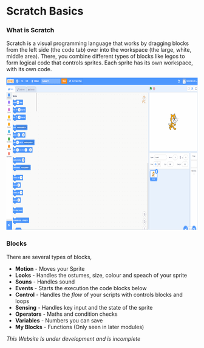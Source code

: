 # Scratch Basics
### What is Scratch

Scratch is a visual programming language that works by dragging blocks from the left side (the code tab) over into the workspace (the large, white, middle area). There, you combine different types of blocks like legos to form logical code that controls sprites. Each sprite has its own workspace, with its own code. 


<img src="https://github.com/ThomasChambers15243/Scratch101/blob/main/gifs/cat%20scratch%20demo.gif" width="800" height="400" />

### Blocks

There are several types of blocks,
- **Motion** - Moves your Sprite
- **Looks** - Handles the ostumes, size, colour and speach of your sprite
- **Souns** - Handles sound
- **Events** - Starts the execution the code blocks below
- **Control** - Handles the *flow* of your scripts with controls blocks and loops
- **Sensing** - Handles key input and the state of the sprite
- **Operators** - Maths and condition checks
- **Variables** - Numbers you can save
- **My Blocks** - Functions (Only seen in later modules) 







*This Website Is under development and is incomplete*
